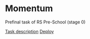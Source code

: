 # Momentum

Prefinal task of RS Pre-School (stage 0)

[Task description](https://github.com/rolling-scopes-school/tasks/blob/master/tasks/momentum/momentum-stage1.md)
[Deploy](https://the-dmitry.github.io/Mometum-RS)
